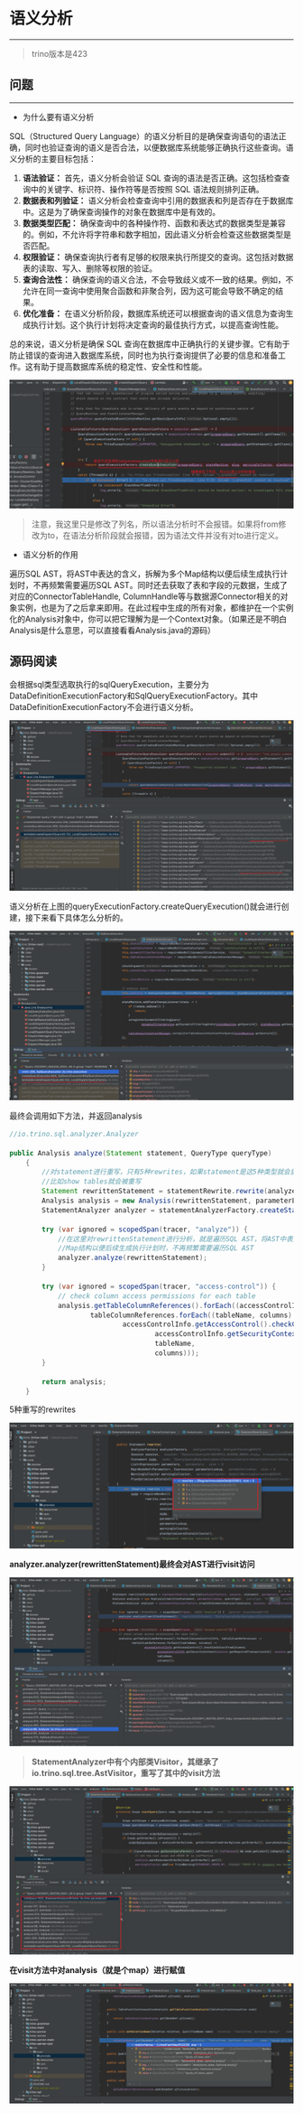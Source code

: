 # 语义分析

---

> trino版本是423

## 问题

---

- 为什么要有语义分析

SQL（Structured Query Language）的语义分析目的是确保查询语句的语法正确，同时也验证查询的语义是否合法，以便数据库系统能够正确执行这些查询。语义分析的主要目标包括：

1. **语法验证：** 首先，语义分析会验证 SQL 查询的语法是否正确。这包括检查查询中的关键字、标识符、操作符等是否按照 SQL 语法规则排列正确。
2. **数据表和列验证：** 语义分析会检查查询中引用的数据表和列是否存在于数据库中。这是为了确保查询操作的对象在数据库中是有效的。
3. **数据类型匹配：** 确保查询中的各种操作符、函数和表达式的数据类型是兼容的。例如，不允许将字符串和数字相加，因此语义分析会检查这些数据类型是否匹配。
4. **权限验证：** 确保查询执行者有足够的权限来执行所提交的查询。这包括对数据表的读取、写入、删除等权限的验证。
5. **查询合法性：** 确保查询的语义合法，不会导致歧义或不一致的结果。例如，不允许在同一查询中使用聚合函数和非聚合列，因为这可能会导致不确定的结果。
6. **优化准备：** 在语义分析阶段，数据库系统还可以根据查询的语义信息为查询生成执行计划。这个执行计划将决定查询的最佳执行方式，以提高查询性能。

总的来说，语义分析是确保 SQL 查询在数据库中正确执行的关键步骤。它有助于防止错误的查询进入数据库系统，同时也为执行查询提供了必要的信息和准备工作。这有助于提高数据库系统的稳定性、安全性和性能。

![1](../../../img/Snipaste_2023-09-03_16-17-50.png)

> 注意，我这里只是修改了列名，所以语法分析时不会报错。如果将from修改为to，在语法分析阶段就会报错，因为语法文件并没有对to进行定义。

- 语义分析的作用

遍历SQL AST，将AST中表达的含义，拆解为多个Map结构以便后续生成执行计划时，不再频繁需要遍历SQL AST。同时还去获取了表和字段的元数据，生成了对应的ConnectorTableHandle, ColumnHandle等与数据源Connector相关的对象实例，也是为了之后拿来即用。在此过程中生成的所有对象，都维护在一个实例化的Analysis对象中，你可以把它理解为是一个Context对象。（如果还是不明白Analysis是什么意思，可以直接看看Analysis.java的源码）





## 源码阅读

会根据sql类型选取执行的sqlQueryExecution，主要分为DataDefinitionExecutionFactory和SqlQueryExecutionFactory。其中DataDefinitionExecutionFactory不会进行语义分析。

![](../../../img/Snipaste_2023-09-11_14-43-17.png)



语义分析在上图的queryExecutionFactory.createQueryExecution()就会进行创建，接下来看下具体怎么分析的。

![](../../../img/Snipaste_2023-09-11_14-56-26.png)

最终会调用如下方法，并返回analysis

```java
//io.trino.sql.analyzer.Analyzer

public Analysis analyze(Statement statement, QueryType queryType)
    {
        //对statement进行重写，只有5种rewrites，如果statement是这5种类型就会重写
        //比如show tables就会被重写     
        Statement rewrittenStatement = statementRewrite.rewrite(analyzerFactory, session, statement, parameters, parameterLookup, warningCollector, planOptimizersStatsCollector);
        Analysis analysis = new Analysis(rewrittenStatement, parameterLookup, queryType);
        StatementAnalyzer analyzer = statementAnalyzerFactory.createStatementAnalyzer(analysis, session, warningCollector, CorrelationSupport.ALLOWED);

        try (var ignored = scopedSpan(tracer, "analyze")) {
            //在这里对rewrittenStatement进行分析，就是遍历SQL AST，将AST中表达的含义，拆解为多个
            //Map结构以便后续生成执行计划时，不再频繁需要遍历SQL AST
            analyzer.analyze(rewrittenStatement);
        }

        try (var ignored = scopedSpan(tracer, "access-control")) {
            // check column access permissions for each table
            analysis.getTableColumnReferences().forEach((accessControlInfo, tableColumnReferences) ->
                    tableColumnReferences.forEach((tableName, columns) ->
                            accessControlInfo.getAccessControl().checkCanSelectFromColumns(
                                    accessControlInfo.getSecurityContext(session.getRequiredTransactionId(), session.getQueryId()),
                                    tableName,
                                    columns)));
        }

        return analysis;
    }
```

5种重写的rewrites

![](../../../img/Snipaste_2023-09-11_15-14-30.png)

**analyzer.analyzer(rewrittenStatement)最终会对AST进行visit访问**

![](../../../img/Snipaste_2023-09-11_16-38-21.png)

> **StatementAnalyzer中有个内部类Visitor，其继承了io.trino.sql.tree.AstVisitor，重写了其中的visit方法**

![](../../../img/Snipaste_2023-09-11_16-39-58.png)

**在visit方法中对analysis（就是个map）进行赋值**

![](../../../img/Snipaste_2023-09-11_15-54-03.png)

